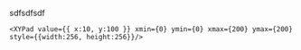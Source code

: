 sdfsdfsdf

    <XYPad value={{ x:10, y:100 }} xmin={0} ymin={0} xmax={200} ymax={200} style={{width:256, height:256}}/>
